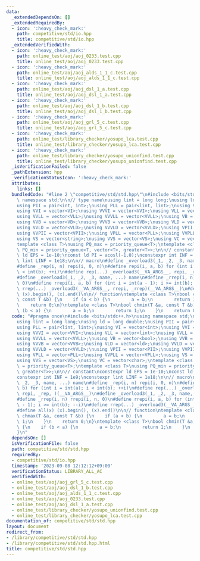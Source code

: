 ```yaml
---
data:
  _extendedDependsOn: []
  _extendedRequiredBy:
  - icon: ':heavy_check_mark:'
    path: competitive/std/io.hpp
    title: competitive/std/io.hpp
  _extendedVerifiedWith:
  - icon: ':heavy_check_mark:'
    path: online_test/aoj/aoj_0233.test.cpp
    title: online_test/aoj/aoj_0233.test.cpp
  - icon: ':heavy_check_mark:'
    path: online_test/aoj/aoj_alds_1_1_c.test.cpp
    title: online_test/aoj/aoj_alds_1_1_c.test.cpp
  - icon: ':heavy_check_mark:'
    path: online_test/aoj/aoj_dsl_1_a.test.cpp
    title: online_test/aoj/aoj_dsl_1_a.test.cpp
  - icon: ':heavy_check_mark:'
    path: online_test/aoj/aoj_dsl_1_b.test.cpp
    title: online_test/aoj/aoj_dsl_1_b.test.cpp
  - icon: ':heavy_check_mark:'
    path: online_test/aoj/aoj_grl_5_c.test.cpp
    title: online_test/aoj/aoj_grl_5_c.test.cpp
  - icon: ':heavy_check_mark:'
    path: online_test/library_checker/yosupo_lca.test.cpp
    title: online_test/library_checker/yosupo_lca.test.cpp
  - icon: ':heavy_check_mark:'
    path: online_test/library_checker/yosupo_unionfind.test.cpp
    title: online_test/library_checker/yosupo_unionfind.test.cpp
  _isVerificationFailed: false
  _pathExtension: hpp
  _verificationStatusIcon: ':heavy_check_mark:'
  attributes:
    links: []
  bundledCode: "#line 2 \"competitive/std/std.hpp\"\n#include <bits/stdc++.h>\nusing\
    \ namespace std;\n\n// type name\nusing lint = long long;\nusing ld = long double;\n\
    using PII = pair<int, int>;\nusing PLL = pair<lint, lint>;\nusing VI = vector<int>;\n\
    using VVI = vector<VI>;\nusing VVVI = vector<VVI>;\nusing VLL = vector<lint>;\n\
    using VVLL = vector<VLL>;\nusing VVVLL = vector<VVLL>;\nusing VB = vector<bool>;\n\
    using VVB = vector<VB>;\nusing VVVB = vector<VVB>;\nusing VLD = vector<ld>;\n\
    using VVLD = vector<VLD>;\nusing VVVLD = vector<VVLD>;\nusing VPII = vector<PII>;\n\
    using VVPII = vector<VPII>;\nusing VPLL = vector<PLL>;\nusing VVPLL = vector<VPLL>;\n\
    using VS = vector<string>;\nusing VVS = vector<VS>;\nusing VC = vector<char>;\n\
    template <class T>\nusing PQ_max = priority_queue<T>;\ntemplate <class T>\nusing\
    \ PQ_min = priority_queue<T, vector<T>, greater<T>>;\n\n// constant\nconstexpr\
    \ ld EPS = 1e-10;\nconst ld PI = acosl(-1.0);\nconstexpr int INF = 1e9;\nconstexpr\
    \ lint LINF = 1e18;\n\n// macro\n#define _overload3(_1, _2, _3, name, ...) name\n\
    #define _rep(i, n) repi(i, 0, n)\n#define repi(i, a, b) for (int i = int(a); i\
    \ < int(b); ++i)\n#define rep(...) _overload3(__VA_ARGS__, repi, _rep, )(__VA_ARGS__)\n\
    #define _overload3(_1, _2, _3, name, ...) name\n#define _rrep(i, n) rrepi(i, n,\
    \ 0)\n#define rrepi(i, a, b) for (int i = int(a - 1); i >= int(b); --i)\n#define\
    \ rrep(...) _overload3(__VA_ARGS__, rrepi, _rrep)(__VA_ARGS__)\n#define all(x)\
    \ (x).begin(), (x).end()\n\n// function\ntemplate <class T>\nbool chmax(T &a,\
    \ const T &b) {\n    if (a < b) {\n        a = b;\n        return 1;\n    }\n\
    \    return 0;\n}\ntemplate <class T>\nbool chmin(T &a, const T &b) {\n    if\
    \ (b < a) {\n        a = b;\n        return 1;\n    }\n    return 0;\n}\n"
  code: "#pragma once\n#include <bits/stdc++.h>\nusing namespace std;\n\n// type name\n\
    using lint = long long;\nusing ld = long double;\nusing PII = pair<int, int>;\n\
    using PLL = pair<lint, lint>;\nusing VI = vector<int>;\nusing VVI = vector<VI>;\n\
    using VVVI = vector<VVI>;\nusing VLL = vector<lint>;\nusing VVLL = vector<VLL>;\n\
    using VVVLL = vector<VVLL>;\nusing VB = vector<bool>;\nusing VVB = vector<VB>;\n\
    using VVVB = vector<VVB>;\nusing VLD = vector<ld>;\nusing VVLD = vector<VLD>;\n\
    using VVVLD = vector<VVLD>;\nusing VPII = vector<PII>;\nusing VVPII = vector<VPII>;\n\
    using VPLL = vector<PLL>;\nusing VVPLL = vector<VPLL>;\nusing VS = vector<string>;\n\
    using VVS = vector<VS>;\nusing VC = vector<char>;\ntemplate <class T>\nusing PQ_max\
    \ = priority_queue<T>;\ntemplate <class T>\nusing PQ_min = priority_queue<T, vector<T>,\
    \ greater<T>>;\n\n// constant\nconstexpr ld EPS = 1e-10;\nconst ld PI = acosl(-1.0);\n\
    constexpr int INF = 1e9;\nconstexpr lint LINF = 1e18;\n\n// macro\n#define _overload3(_1,\
    \ _2, _3, name, ...) name\n#define _rep(i, n) repi(i, 0, n)\n#define repi(i, a,\
    \ b) for (int i = int(a); i < int(b); ++i)\n#define rep(...) _overload3(__VA_ARGS__,\
    \ repi, _rep, )(__VA_ARGS__)\n#define _overload3(_1, _2, _3, name, ...) name\n\
    #define _rrep(i, n) rrepi(i, n, 0)\n#define rrepi(i, a, b) for (int i = int(a\
    \ - 1); i >= int(b); --i)\n#define rrep(...) _overload3(__VA_ARGS__, rrepi, _rrep)(__VA_ARGS__)\n\
    #define all(x) (x).begin(), (x).end()\n\n// function\ntemplate <class T>\nbool\
    \ chmax(T &a, const T &b) {\n    if (a < b) {\n        a = b;\n        return\
    \ 1;\n    }\n    return 0;\n}\ntemplate <class T>\nbool chmin(T &a, const T &b)\
    \ {\n    if (b < a) {\n        a = b;\n        return 1;\n    }\n    return 0;\n\
    }\n"
  dependsOn: []
  isVerificationFile: false
  path: competitive/std/std.hpp
  requiredBy:
  - competitive/std/io.hpp
  timestamp: '2023-09-08 12:12:12+09:00'
  verificationStatus: LIBRARY_ALL_AC
  verifiedWith:
  - online_test/aoj/aoj_grl_5_c.test.cpp
  - online_test/aoj/aoj_dsl_1_b.test.cpp
  - online_test/aoj/aoj_alds_1_1_c.test.cpp
  - online_test/aoj/aoj_0233.test.cpp
  - online_test/aoj/aoj_dsl_1_a.test.cpp
  - online_test/library_checker/yosupo_unionfind.test.cpp
  - online_test/library_checker/yosupo_lca.test.cpp
documentation_of: competitive/std/std.hpp
layout: document
redirect_from:
- /library/competitive/std/std.hpp
- /library/competitive/std/std.hpp.html
title: competitive/std/std.hpp
---
```

